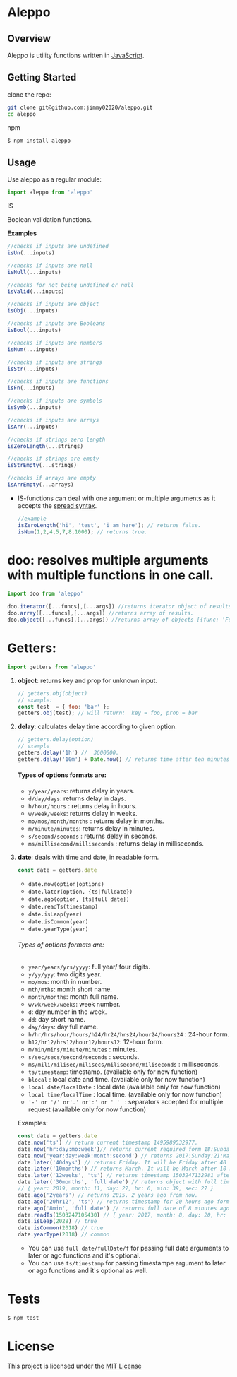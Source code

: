 # Aleppo

Overview
--------
Aleppo is utility functions written in [JavaScript](http://en.wikipedia.org/wiki/JavaScript).

Getting Started
---------------

clone the repo:
```sh
git clone git@github.com:jimmy02020/aleppo.git
cd aleppo
```

 npm
```sh
$ npm install aleppo
```

Usage
-----
Use aleppo as a regular module:

```js
import aleppo from 'aleppo'
```

<a name="IS" />
IS

Boolean validation functions.

__Examples__

```javascript
//checks if inputs are undefined
isUn(...inputs)

//checks if inputs are null
isNull(...inputs)

//checks for not being undefined or null
isValid(...inputs)

//checks if inputs are object
isObj(...inputs)

//checks if inputs are Booleans
isBool(...inputs)

//checks if inputs are numbers
isNum(...inputs)

//checks if inputs are strings
isStr(...inputs)

//checks if inputs are functions
isFn(...inputs)

//checks if inputs are symbols
isSymb(...inputs)

//checks if inputs are arrays
isArr(...inputs)

//checks if strings zero length
isZeroLength(...strings)

//checks if strings are empty
isStrEmpty(...strings)

//checks if arrays are empty
isArrEmpty(...arrays)
```
* IS-functions can deal with one argument or multiple arguments as it accepts the [spread syntax](https://developer.mozilla.org/en/docs/Web/JavaScript/Reference/Operators/Spread_operator).   

  ```javascript
  //example
  isZeroLength('hi', 'test', 'i am here'); // returns false.
  isNum(1,2,4,5,7,8,1000); // returns true.
  ```


# doo: resolves multiple arguments with multiple functions in one call.
```javascript
import doo from 'aleppo'

doo.iterator([...funcs],[...args]) //returns iterator object of results.
doo.array([...funcs],[...args]) //returns array of results.
doo.object([...funcs],[...args]) //returns array of objects [{func: 'Function name', result: 'result of the function'}]
```

# Getters:
 ```javascript
 import getters from 'aleppo'
 ```


1. **object**: returns key and prop for unknown input.   
    ```javascript
    // getters.obj(object)
    // example:
    const test  = { foo: 'bar' };
    getters.obj(test); // will return:  key = foo, prop = bar
    ```


2. **delay**: calculates delay time according to given option.    
    ```javascript
    // getters.delay(option)
    // example
    getters.delay('1h') //  3600000.
    getters.delay('10m') + Date.now() // returns time after ten minutes in milliseconds
    ```

    #### Types of options formats are:
    * ```y/year/years```: returns delay in years.   
    * ```d/day/days```: returns delay in days.   
    * ```h/hour/hours``` : returns delay in hours.   
    * ```w/week/weeks```:  returns delay in weeks.
    * ```mo/mos/month/months``` : returns delay in months.   
    * ```m/minute/minutes```: returns delay in minutes.
    * ```s/second/seconds``` : returns delay in seconds.   
    * ```ms/millisecond/milliseconds``` : returns delay in milliseconds.   


3. **date**: deals with time and date, in readable form.
    ```javascript
    const date = getters.date
    ```

    * ```date.now(option|options) ```
    * ```date.later(option, {ts|fulldate})```        
    * ```date.ago(option, {ts|full date})  ```      
    * ```date.readTs(timestamp)```        
    * ```date.isLeap(year) ```       
    * ```date.isCommon(year)```        
    * ```date.yearType(year)```    

    ###### Types of options formats are:
    * ```year/years/yrs/yyyy```: full year/ four digits.
    * ```y/yy/yyy```: two digits year.
    * ```mo/mos```: month in number.      
    * ```mth/mths```: month short name.   
    * ```month/months```: month full name.   
    * ```w/wk/week/weeks```: week number.
    * ```d```: day number in the week.
    * ```dd```: day short name.   
    * ```day/days```: day full name.   
    * ```h/hr/hrs/hour/hours/h24/hr24/hrs24/hour24/hours24``` : 24-hour form.   
    * ```h12/hr12/hrs12/hour12/hours12```:  12-hour form.
    * ```m/min/mins/minute/minutes``` : minutes.   
    * ```s/sec/secs/second/seconds``` :  seconds.   
    * ```ms/mili/milisec/milisecs/milisecond/miliseconds``` : milliseconds.   
    * ```ts/timestamp```: timestamp. (available only for now function)  
    * ```blocal``` : local date and time. (available only for now function)  
    * ```local date/localDate``` : local date.(available only for now function)  
    * ```local time/localTime``` : local time.  (available only for now function)
    * ```'-' or '/' or'.' or':' or ' ' ``` : separators accepted for multiple request (available only for now function)

    Examples:
    ```javascript
    const date = getters.date
    date.now('ts') // return current timestamp 1495989532977.
    date.now('hr:day:mo:week')// returns current required form 18:Sunday:5:21
    date.now('year:day:week:month:second') // returns 2017:Sunday:21:May:52
    date.later('40days') // returns Friday. It will be Friday after 40 days from now.
    date.later('10months') // returns March. It will be March after 10 months from now.
    date.later('12weeks', 'ts') // returns timestamp 1503247132981 after 12weeks from now.
    date.later('30months', 'full date') // returns object with full time. Calculates 30 months form now.
    // { year: 2019, month: 11, day: 27, hr: 6, min: 39, sec: 27 }
    date.ago('2years') // returns 2015. 2 years ago from now.
    date.ago('20hr12', 'ts') // returns timestamp for 20 hours ago form now. 1503247105430
    date.ago('8min', 'full date') // returns full date of 8 minutes ago from now. { year: 2019, month: 11, day: 27, hr: 6, min: 38, sec: 59 }
    date.readTs(1503247105430) // { year: 2017, month: 8, day: 20, hr: 18, min: 38, sec: 25 }
    date.isLeap(2028) // true
    date.isCommon(2018) // true
    date.yearType(2018) // common
    ```

    * You can use ```full date/fullDate/f``` for passing full date arguments to later or ago functions and it's optional.
    * You can use ```ts/timestamp``` for passing timestampe argument to later or ago functions and it's optional as well.


# Tests

```sh
$ npm test
```

# License

This project is licensed under the [MIT License](https://github.com/Jimmy02020/aleppo/blob/master/LICENSE)
